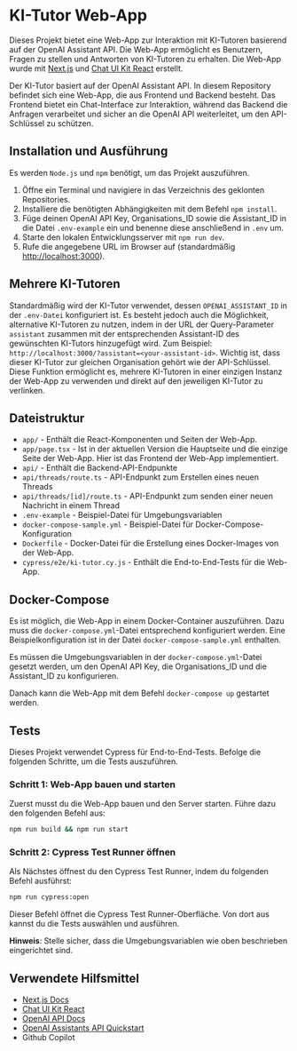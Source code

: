 # KI-Tutor Web-App
Dieses Projekt bietet eine Web-App zur Interaktion mit KI-Tutoren basierend auf der OpenAI Assistant API. Die Web-App ermöglicht es Benutzern, Fragen zu stellen und Antworten von KI-Tutoren zu erhalten. Die Web-App wurde mit [Next.js](https://nextjs.org/) und [Chat UI Kit React](https://github.com/chatscope/chat-ui-kit-react)  erstellt.

Der KI-Tutor basiert auf der OpenAI Assistant API. In diesem Repository befindet sich eine Web-App, die aus Frontend und Backend besteht. Das Frontend bietet ein Chat-Interface zur Interaktion, während das Backend die Anfragen verarbeitet und sicher an die OpenAI API weiterleitet, um den API-Schlüssel zu schützen.


## Installation und Ausführung

Es werden `Node.js` und `npm` benötigt, um das Projekt auszuführen.
1.	Öffne ein Terminal und navigiere in das Verzeichnis des geklonten Repositories.
2.	Installiere die benötigten Abhängigkeiten mit dem Befehl `npm install`.
3.	Füge deinen OpenAI API Key, Organisations_ID sowie die Assistant_ID in die Datei `.env-example` ein und benenne diese anschließend in `.env` um.
4.	Starte den lokalen Entwicklungsserver mit `npm run dev`.
5.	Rufe die angegebene URL im Browser auf (standardmäßig [http://localhost:3000](http://localhost:3000)).

## Mehrere KI-Tutoren

Standardmäßig wird der KI-Tutor verwendet, dessen `OPENAI_ASSISTANT_ID` in der `.env-Datei` konfiguriert ist. Es besteht jedoch auch die Möglichkeit, alternative KI-Tutoren zu nutzen, indem in der URL der Query-Parameter `assistant` zusammen mit der entsprechenden Assistant-ID des gewünschten KI-Tutors hinzugefügt wird. Zum Beispiel: `http://localhost:3000/?assistant=<your-assistant-id>`. Wichtig ist, dass dieser KI-Tutor zur gleichen Organisation gehört wie der API-Schlüssel. Diese Funktion ermöglicht es, mehrere KI-Tutoren in einer einzigen Instanz der Web-App zu verwenden und direkt auf den jeweiligen KI-Tutor zu verlinken.

## Dateistruktur

- `app/` - Enthält die React-Komponenten und Seiten der Web-App.
- `app/page.tsx` - Ist in der aktuellen Version die Hauptseite und die einzige Seite der Web-App. Hier ist das Frontend der Web-App implementiert.
- `api/` - Enthält die Backend-API-Endpunkte
- `api/threads/route.ts` - API-Endpunkt zum Erstellen eines neuen Threads
- `api/threads/[id]/route.ts` - API-Endpunkt zum senden einer neuen Nachricht in einem Thread
- `.env-example` - Beispiel-Datei für Umgebungsvariablen
- `docker-compose-sample.yml` - Beispiel-Datei für Docker-Compose-Konfiguration
- `Dockerfile` - Docker-Datei für die Erstellung eines Docker-Images von der Web-App.
- `cypress/e2e/ki-tutor.cy.js` - Enthält die End-to-End-Tests für die Web-App.

## Docker-Compose

Es ist möglich, die Web-App in einem Docker-Container auszuführen. Dazu muss die `docker-compose.yml`-Datei entsprechend konfiguriert werden. Eine Beispielkonfiguration ist in der Datei `docker-compose-sample.yml` enthalten.

Es müssen die Umgebungsvariablen in der `docker-compose.yml`-Datei gesetzt werden, um den OpenAI API Key, die Organisations_ID und die Assistant_ID zu konfigurieren.

Danach kann die Web-App mit dem Befehl `docker-compose up` gestartet werden.

## Tests

Dieses Projekt verwendet Cypress für End-to-End-Tests. Befolge die folgenden Schritte, um die Tests auszuführen.

### Schritt 1: Web-App bauen und starten

Zuerst musst du die Web-App bauen und den Server starten. Führe dazu den folgenden Befehl aus:

```bash
npm run build && npm run start
```

### Schritt 2: Cypress Test Runner öffnen

Als Nächstes öffnest du den Cypress Test Runner, indem du folgenden Befehl ausführst:

```bash
npm run cypress:open
```

Dieser Befehl öffnet die Cypress Test Runner-Oberfläche. Von dort aus kannst du die Tests auswählen und ausführen.

**Hinweis**: Stelle sicher, dass die Umgebungsvariablen wie oben beschrieben eingerichtet sind.

## Verwendete Hilfsmittel
- [Next.js Docs](https://nextjs.org/)
- [Chat UI Kit React](https://github.com/chatscope/chat-ui-kit-react)
- [OpenAI API Docs](https://platform.openai.com/docs/assistants/overview)
- [OpenAI Assistants API Quickstart](https://github.com/openai/openai-assistants-quickstart)
- Github Copilot
